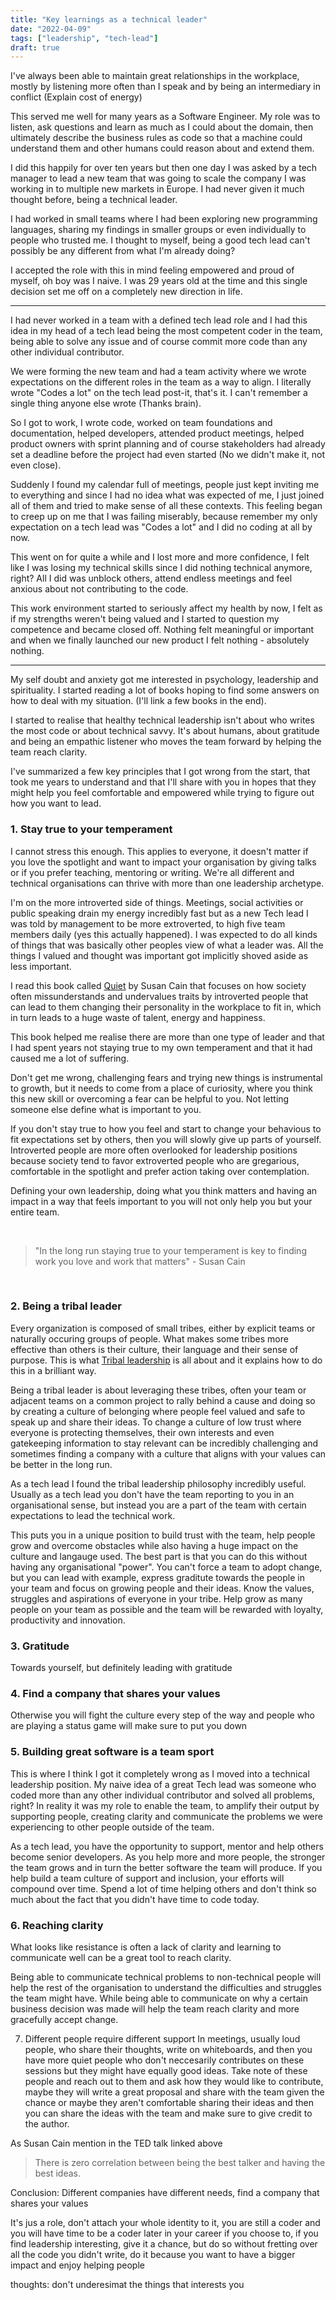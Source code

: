 ```yaml
---
title: "Key learnings as a technical leader"
date: "2022-04-09"
tags: ["leadership", "tech-lead"]
draft: true
---
```


I've always been able to maintain great relationships in the workplace, mostly
by listening more often than I speak and by being an intermediary in conflict (Explain cost of energy)

This served me well for many years as a Software Engineer. My role was to listen,
ask questions and learn as much as I could about the domain,
then ultimately describe the business rules as code so that a machine
could understand them and other humans could reason about and extend them.

I did this happily for over ten years but then one day I was asked by a tech manager
to lead a new team that was going to scale the company I was working in to multiple
new markets in Europe. I had never given it much thought before, being a technical leader.

I had worked in small teams where I had been exploring new programming languages, sharing my findings in smaller groups or even individually to people
who trusted me. I thought to myself, being a good tech lead can't possibly be any different from what I'm already doing?

I accepted the role with this in mind feeling empowered and proud of myself, oh boy was I naive.
I was 29 years old at the time and this single decision set me off on a completely new direction in life.

---

I had never worked in a team with a defined tech lead role and I had this idea in my head of a tech
lead being the most competent coder in the team, being able to solve any issue and of course commit
more code than any other individual contributor.

We were forming the new team and had a team activity where we wrote expectations on the different roles in the 
team as a way to align. I literally wrote "Codes a lot" on the tech lead post-it, that's it.
I can't remember a single thing anyone else wrote (Thanks brain).

So I got to work, I wrote code, worked on team foundations and documentation, helped developers, attended product meetings,
helped product owners with sprint planning and of course stakeholders had already set a deadline 
before the project had even started (No we didn't make it, not even close).

Suddenly I found my calendar full of meetings, people just kept inviting me to everything and since 
I had no idea what was expected of me, I just joined all of them and tried to make sense of all these
contexts. This feeling began to creep up on me that I was failing miserably, because remember my only
expectation on a tech lead was "Codes a lot" and I did no coding at all by now.

This went on for quite a while and I lost more and more confidence, I felt like I was losing my technical
skills since I did nothing technical anymore, right? All I did was unblock others, attend endless meetings
 and feel anxious about not contributing to the code.

This work environment started to seriously affect my health by now, I felt as if my strengths weren't being valued and 
I started to question my competence and became closed off. Nothing felt meaningful or important and when we finally 
launched our new product I felt nothing - absolutely nothing.

--- 

My self doubt and anxiety got me interested in psychology, leadership and spirituality. I started reading a lot of books
hoping to find some answers on how to deal with my situation. (I'll link a few books in the end).

I started to realise that healthy technical leadership isn't about who writes the most code or about technical savvy. It's
about humans, about gratitude and being an empathic listener who moves the team forward by helping the team reach clarity.

I've summarized a few key principles that I got wrong from the start, that took me years to understand and that I'll share 
with you in hopes that they might help you feel comfortable and empowered while trying to figure out how you want to lead.

### 1. Stay true to your temperament
I cannot stress this enough. This applies to everyone, it doesn't matter if you love the spotlight and want to impact your
organisation by giving talks or if you prefer teaching, mentoring or writing. We're all
different and technical organisations can thrive with more than one leadership archetype.

I'm on the more introverted side of things. Meetings, social activities or public speaking drain my energy incredibly fast but as a new Tech lead
I was told by management to be more extroverted, to high five team members daily (yes this actually happened). I was expected
to do all kinds of things that was basically other peoples view of what a leader was. All the things I valued and thought was important
got implicitly shoved aside as less important.

I read this book called [Quiet](https://www.amazon.com/Quiet-Power-Introverts-World-Talking/dp/0307352153) by Susan Cain that focuses on how society often missunderstands and undervalues traits by introverted people
that can lead to them changing their personality in the workplace to fit in, which in turn leads to a huge waste of talent, energy and happiness.

This book helped me realise there are more than one type of leader and that I had spent years not staying true to my own temperament and 
that it had caused me a lot of suffering.

Don't get me wrong, challenging fears and trying new things is instrumental to growth, but
it needs to come from a place of curiosity, where you think this new skill or overcoming a fear can be helpful to you. Not letting someone else define
what is important to you.

If you don't stay true to how you feel and start to change your behavious to fit expectations set by others, then you will
slowly give up parts of yourself. Introverted people are more often overlooked for leadership positions because society 
tend to favor extroverted people who are gregarious, comfortable in the spotlight and prefer action taking over contemplation.

Defining your own leadership, doing what you think matters and having an impact in a way that feels important to you will
not only help you but your entire team.

&nbsp;

> "In the long run staying true to your temperament is key to finding work you love and work that matters" - Susan Cain

&nbsp;

### 2. Being a tribal leader
Every organization is composed of small tribes, either by explicit teams or naturally occuring groups of people. 
What makes some tribes more effective than others is their culture, their language and their sense of purpose.
This is what [Tribal leadership](https://www.amazon.com/Tribal-Leadership-Leveraging-Thriving-Organization/dp/0061251321)
is all about and it explains how to do this in a brilliant way.

Being a tribal leader is about leveraging these tribes, often your team or adjacent teams on a common project
to rally behind a cause and doing so by creating a culture of belonging where people feel valued and safe to 
speak up and share their ideas. To change a culture of low trust where everyone is protecting themselves, 
their own interests and even gatekeeping information to stay relevant can be incredibly challenging and sometimes
finding a company with a culture that aligns with your values can be better in the long run.

As a tech lead I found the tribal leadership philosophy incredibly useful. Usually as a tech lead you don't have
the team reporting to you in an organisational sense, but instead you are a part of the team with certain expectations
to lead the technical work.

This puts you in a unique position to build trust with the team, help people grow and overcome obstacles while
also having a huge impact on the culture and langauge used. The best part is that you can do this without having any organisational "power".
You can't force a team to adopt change, but you can lead with example, express graditute towards the people in your team and 
focus on growing people and their ideas. Know the values, struggles and aspirations of everyone in your tribe. Help grow as
many people on your team as possible and the team will be rewarded with loyalty, productivity and innovation.


### 3. Gratitude
Towards yourself, but definitely leading with gratitude


### 4. Find a company that shares your values
Otherwise you will fight the culture every step of the way and people who are playing a status
game will make sure to put you down


### 5. Building great software is a team sport
This is where I think I got it completely wrong as I moved into a technical leadership position. My naive idea of a great Tech lead
was someone who coded more than any other individual contributor and solved all problems, right? In reality it was my
role to enable the team, to amplify their output by supporting people, creating clarity and communicate the problems we were
experiencing to other people outside of the team.

As a tech lead, you have the opportunity to support, mentor and help others
become senior developers. As you help more and more people, the stronger the team grows and in turn the better software the team will produce.
If you help build a team culture of support and inclusion, your efforts will compound over time. Spend a lot of time helping others and
don't think so much about the fact that you didn't have time to code today.


### 6. Reaching clarity
What looks like resistance is often a lack of clarity and learning to communicate well can be a great tool to reach clarity.

Being able to communicate technical problems to non-technical people will help the rest of the organisation to understand
the difficulties and struggles the team might have. While being able to communicate on why a certain business decision
was made will help the team reach clarity and more gracefully accept change.

7. Different people require different support
In meetings, usually loud people, who share their thoughts, write on whiteboards, and then you have more quiet 
people who don't neccesarily contributes on these sessions but they might have equally good ideas. Take note
of these people and reach out to them and ask how they would like to contribute, maybe they will write
a great proposal and share with the team given the chance or maybe they aren't comfortable sharing their ideas
and then you can share the ideas with the team and make sure to give credit to the author.

As Susan Cain mention in the TED talk linked above

> There is zero correlation between being the best talker and having the best ideas.

Conclusion:
Different companies have different needs, find a company that shares your values

It's jus a role, don't attach your whole identity to it, you are still a coder and you will have
time to be a coder later in your career if you choose to, if you find leadership interesting, give it a chance, but do so
without fretting over all the code you didn't write, do it because you want to have a bigger impact and
enjoy helping people


thoughts:
don't underesimat the things that interests you